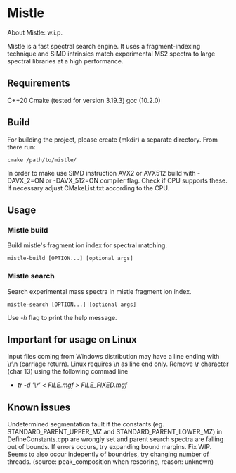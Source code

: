 # Mistle

About Mistle: w.i.p.

Mistle is a fast spectral search engine. It uses a fragment-indexing technique and SIMD intrinsics match experimental MS2 spectra to large spectral libraries at a high performance.
## Requirements

C++20
Cmake (tested for version 3.19.3)
gcc (10.2.0)

## Build

For building the project, please create (mkdir) a separate directory. From there run:

    cmake /path/to/mistle/
    
In order to make use SIMD instruction AVX2 or AVX512 build with -DAVX_2=ON or -DAVX_512=ON compiler flag. Check if CPU supports these. If necessary adjust CMakeList.txt according to the CPU.

## Usage

### Mistle build

Build mistle's fragment ion index for spectral matching.

    mistle-build [OPTION...] [optional args]

### Mistle search

Search experimental mass spectra in mistle fragment ion index.


    mistle-search [OPTION...] [optional args]

Use *-h* flag to print the help message. 

## Important for usage on Linux
Input files coming from Windows distribution may have a line ending with \r\n (carriage return). Linux requires \n as line end only.
Remove \r character (char 13) using the following commad line
* *tr -d '\r' < FILE.mgf > FILE_FIXED.mgf*

## Known issues

Undetermined segmentation fault if the constants (eg. STANDARD_PARENT_UPPER_MZ and STANDARD_PARENT_LOWER_MZ) in DefineConstants.cpp are wrongly set and parent search spectra are falling out of bounds.
If errors occurs, try expanding bound margins. Fix WIP. 
Seems to also occur indepently of boundries, try changing number of threads. (source: peak_composition when rescoring, reason: unknown)
